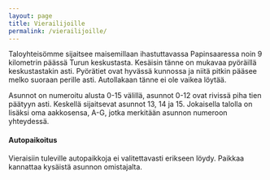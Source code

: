 ```yaml
---
layout: page
title: Vierailijoille
permalink: /vierailijoille/
---
```


Taloyhteisömme sijaitsee maisemillaan ihastuttavassa Papinsaaressa noin 9 kilometrin päässä Turun keskustasta. Kesäisin tänne on mukavaa pyöräillä keskustastakin asti. Pyörätiet ovat hyvässä kunnossa ja niitä pitkin pääsee melko suoraan perille asti.
Autollakaan tänne ei ole vaikea löytää.

Asunnot on numeroitu alusta 0-15 välillä, asunnot 0-12 ovat rivissä piha tien päätyyn asti. Keskellä sijaitsevat asunnot 13, 14 ja 15. Jokaisella talolla on lisäksi oma aakkosensa, A-G, jotka merkitään asunnon numeroon yhteydessä.

#### Autopaikoitus

Vieraisiin tuleville autopaikkoja ei valitettavasti erikseen löydy. Paikkaa kannattaa kysäistä asunnon omistajalta.

<!-- .text-center breaks Mapbox GL js -->
<center>
  <div id='map' style='width: 400px; height: 300px; text-align: left;'></div>
</center>
<script>
    mapboxgl.accessToken = 'pk.eyJ1IjoiZXNtYWxhIiwiYSI6ImNqZXZ5N2hqZzBpbWEyd3BjZm5wMHkzN2cifQ.2Vj6-u9JdYdsb92maw3jyQ';
    var map = new mapboxgl.Map({
        container: 'map',
        style: 'mapbox://styles/mapbox/streets-v10',
         center: [22.272281, 60.395314],
            zoom: 10,
    });
    new mapboxgl.Marker()
        .setLngLat([22.272281, 60.3953140])
        .addTo(map);
</script>

<!-- Add zoom controls to map. -->
<script src="https://theel0ja.github.io/mapbox-gl-disable-map-rotation/dist/script.js?v=1"></script>
<link rel="stylesheet" href="https://theel0ja.github.io/mapbox-gl-disable-map-rotation/dist/style.css?v=1">
<script>
    // Add zoom and rotation controls to the map.
    map.addControl(new mapboxgl.NavigationControl());

    // Disable map rotation.
    disableMapRotation(map);
</script>